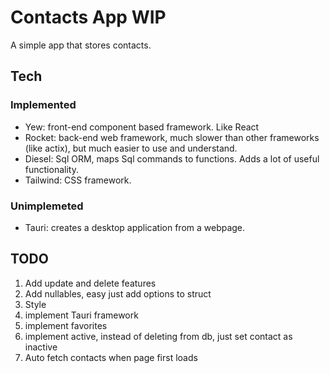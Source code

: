 # Contacts App WIP
A simple app that stores contacts.

## Tech
### Implemented
- Yew: front-end component based framework.  Like React
- Rocket: back-end web framework, much slower than other frameworks (like actix), but much easier to use and understand.
- Diesel: Sql ORM, maps Sql commands to functions.  Adds a lot of useful functionality.
- Tailwind: CSS framework.

### Unimplemeted
- Tauri: creates a desktop application from a webpage.

## TODO
1. Add update and delete features
2. Add nullables, easy just add options to struct
3. Style
4. implement Tauri framework
5. implement favorites
6. implement active, instead of deleting from db, just set contact as inactive
7. Auto fetch contacts when page first loads

